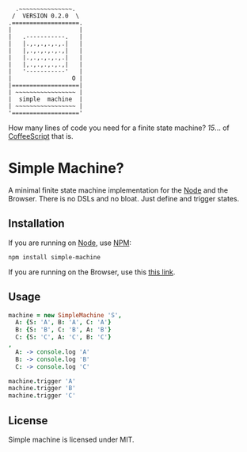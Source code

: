 ```shell
  .~~~~~~~~~~~~~~~.
 /  VERSION 0.2.0  \
.===================.
|                   |
|   .-----------.   |
|   |.,.,.,.,.,.|   |
|   |,.,.,.,.,.,|   |
|   |.,.,.,.,.,.|   |
|   |,.,.,.,.,.,|   |
|   '-----------'   |
|                 O |
|===================|
| ~~~~~~~~~~~~~~~~~ |
|  simple  machine  |
| ~~~~~~~~~~~~~~~~~ |
'==================='
```

How many lines of code you need for a finite state machine? *15*... of
[CoffeeScript][cs] that is.

Simple Machine?
===============

A minimal finite state machine implementation for the [Node][nd] and the
Browser. There is no DSLs and no bloat. Just define and trigger states.

Installation
------------

If you are running on [Node][nd], use [NPM][np]:

    npm install simple-machine

If you are running on the Browser, use this [this link][dw].

Usage
-----

```coffeescript
machine = new SimpleMachine 'S',
  A: {S: 'A', B: 'A', C: 'A'}
  B: {S: 'B', C: 'B', A: 'B'}
  C: {S: 'C', A: 'C', B: 'C'}
,
  A: -> console.log 'A'
  B: -> console.log 'B'
  C: -> console.log 'C'

machine.trigger 'A'
machine.trigger 'B'
machine.trigger 'C'
```

License
-------

Simple machine is licensed under MIT.

[nd]: http://nodejs.org/
[np]: http://npmjs.org/
[cs]: http://coffeescript.org/
[dw]: https://raw.github.com/gsamokovarov/simple-machine/master/simple-machine.min.js
